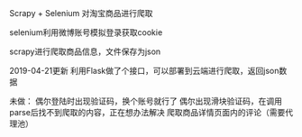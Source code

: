 Scrapy + Selenium 对淘宝商品进行爬取

selenium利用微博账号模拟登录获取cookie

scrapy进行爬取商品信息，文件保存为json

2019-04-21更新
利用Flask做了个接口，可以部署到云端进行爬取，返回json数据

未做：
偶尔登陆时出现验证码，换个账号就行了
偶尔出现滑块验证码，在调用parse后找不到爬取的内容，正在想办法解决
爬取商品详情页面内的评论（需要代理池）
